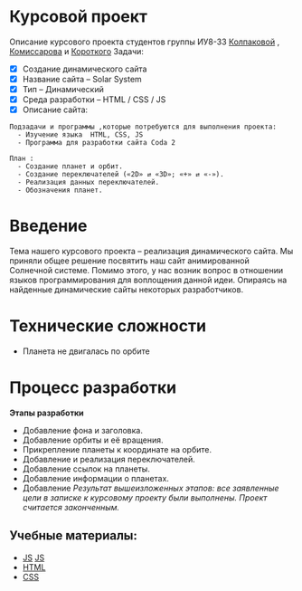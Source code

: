 # Курсовой проект
Описание курсового проекта студентов группы ИУ8-33 [Колпаковой](https://github.com/GolubDobra) , [Комиссарова](https://github.com/komissarovrodion21) и [Короткого](https://github.com/desta-study)
Задачи:
- [X] Создание динамического сайта
- [X] Название сайта – Solar System
- [X] Тип – Динамический 
- [x] Среда разработки – HTML / CSS / JS
- [X] Описание сайта:

```ShellSession
Подзадачи и программы ,которые потребуются для выполнения проекта:
  - Изучение языка  HTML, CSS, JS
  - Программа для разработки сайта Coda 2
```

```ShellSession
План :
  - Создание планет и орбит.
  - Создание переключателей («2D» ⇄ «3D»; «+» ⇄ «-»).
  - Реализация данных переключателей.
  - Обозначения планет.
```

# Введение 

Тема нашего курсового проекта – реализация динамического сайта. Мы приняли общее решение посвятить наш сайт анимированной Солнечной системе. Помимо этого, у нас возник вопрос в отношении языков программирования для воплощения данной идеи. Опираясь на найденные динамические сайты некоторых разработчиков.

# Технические сложности
- Планета не двигалась по орбите

# Процесс разработки
**Этапы разработки**
- Добавление фона и заголовка.
- Добавление орбиты и её вращения.
- Прикрепление планеты к координате на орбите.
- Добавление и реализация переключателей.
- Добавление ссылок на планеты.
- Добавление информации о планетах.
- Добавление
*Результат вышеизложенных этапов: все заявленные цели в записке к курсовому проекту были выполнены. Проект считается законченным.*

## Учебные материалы:
- [JS](https://javascript.ru) [JS](https://learn.javascript.ru)
- [HTML](http://htmlbook.ru)
- [CSS](http://htmlbook.ru/css)
